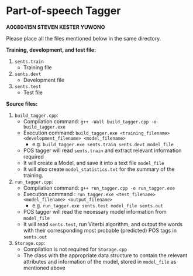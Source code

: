 Part-of-speech Tagger
================================
**A0080415N STEVEN KESTER YUWONO**

Please place all the files mentioned below in the same directory.  

**Training, development, and test file:**

1. `sents.train`  
    - Training file  
2. `sents.devt`  
    - Development file  
3. `sents.test`  
    - Test file  
    
**Source files:**

1. `build_tagger.cpp`:  
    - Compilation command: `g++ -Wall build_tagger.cpp -o build_tagger.exe`  
    - Execution command: `build_tagger.exe <training_filename> <development_filename> <model_filename>`  
      - e.g. `build_tagger.exe sents.train sents.devt model_file`  
    - POS tagger will read `sents.train` and extract relevant information required  
    - It will create a Model, and save it into a text file `model_file`  
    - It will also create `model_statistics.txt` for the summary of the training.  
2. `run_tagger.cpp`:  
    - Compilation command: `g++ run_tagger.cpp -o run_tagger.exe`  
    - Execution command : `run_tagger.exe <test_filename> <model_filename> <output_filename>`  
      - e.g. `run_tagger.exe sents.test model_file sents.out`  
    - POS tagger will read the necessary model information from `model_file`  
    - It will read `sents.test`, run Viterbi algorithm, and output the words with their corresponding most probable (predicted) POS tags in `sents.out`  
3. `Storage.cpp`:  
    - Compilation is not required for `Storage.cpp`  
    - The class with the appropriate data structure to contain the relevant attributes and information of the model, stored in `model_file` as mentioned above  